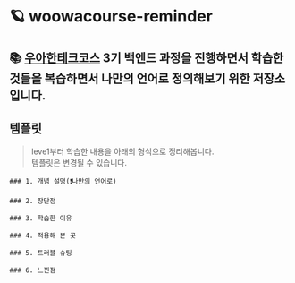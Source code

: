 # 🪐 woowacourse-reminder

## **📚 [우아한테크코스](https://woowacourse.github.io/) 3기 백엔드 과정을 진행하면서 학습한 것들을 복습하면서 나만의 언어로 정의해보기 위한 저장소입니다.**

## 템플릿
> leve1부터 학습한 내용을 아래의 형식으로 정리해봅니다.<br>
> 템플릿은 변경될 수 있습니다.

```
### 1. 개념 설명(❗️나만의 언어로)

### 2. 장단점

### 3. 학습한 이유

### 4. 적용해 본 곳 

### 5. 트러블 슈팅

### 6. 느낀점
```

